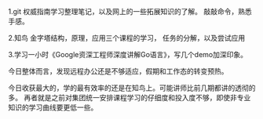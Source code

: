 1.git 权威指南学习整理笔记，以及网上的一些拓展知识的了解。 敲敲命令，熟悉手感。

2.知鸟 金字塔结构，原理，应用三个课程的学习， 任务的分解，以及尝试应用

3.学习一小时《Google资深工程师深度讲解Go语言》，写几个demo加深印象。

今日整体而言，发现远程办公还是不够适应，假期和工作态的转变预热。

今日收获最大的，学的最有效率的还是在知鸟上。可能讲师比前几期都讲的透彻的多。
再者就是之前对集团统一安排课程学习的仔细度和投入度不够，即使非专业知识的学习曲线要更低一些。